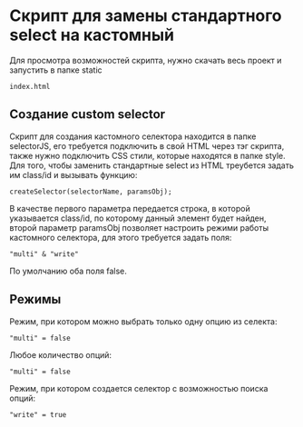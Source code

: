 # Скрипт для замены стандартного select на кастомный

Для просмотра возможностей скрипта, нужно скачать весь проект и запустить в папке static

    index.html

## Создание custom selector
Скрипт для создания кастомного селектора находится в папке selectorJS, его требуется подключить
в свой HTML через тэг скрипта, также нужно подключить CSS стили, которые находятся
в папке style. Для того, чтобы заменить стандартные select из HTML треубется задать 
им class/id и вызывать функцию:

    createSelector(selectorName, paramsObj);

В качестве первого параметра передается строка, в которой указывается class/id, по которому данный элемент
будет найден, второй параметр paramsObj позволяет настроить режими работы кастомного селектора, для этого
требуется задать поля:

    "multi" & "write"

По умолчанию оба поля false.

## Режимы
Режим, при котором можно выбрать только одну опцию из селекта:

    "multi" = false

Любое количество опций: 

    "multi" = false

Режим, при котором создается селектор с возможностью поиска опций:

    "write" = true
